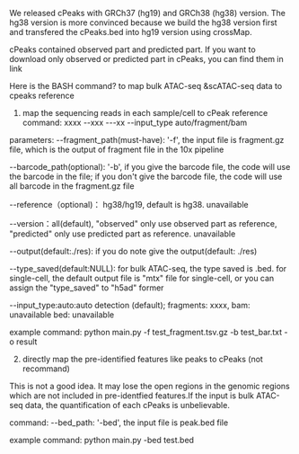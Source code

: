 We released cPeaks with GRCh37 (hg19) and GRCh38 (hg38) version. The hg38 version is more convinced because we build the hg38 version first and transfered the cPeaks.bed into hg19 version using crossMap.

cPeaks contained observed part and predicted part. If you want to download only observed or predicted part in cPeaks, you can find them in link

Here is the BASH command? to map bulk ATAC-seq &scATAC-seq data to cpeaks reference

1. map the sequencing reads in each sample/cell to cPeak reference
command: xxxx --xxx ---xx --input_type auto/fragment/bam

parameters:
--fragment_path(must-have): '-f', the input file is fragment.gz file, which is the output of fragment file in the 10x pipeline

--barcode_path(optional): '-b', if you give the barcode file, the code will use the barcode in the file; if you don't give the barcode file, the code will use all barcode in the fragment.gz file

--reference（optional)： hg38/hg19, default is hg38. unavailable

--version：all(default), "observed" only use observed part as reference, "predicted" only use predicted part as reference. unavailable

--output(default:./res): if you do note give the output(default: ./res)

--type_saved(default:NULL): for bulk ATAC-seq, the type saved is .bed. for single-cell, the default output file is "mtx" file for single-cell, or you can assign the "type_saved" to "h5ad" former

--input_type:auto:auto detection (default); fragments: xxxx, bam: unavailable bed: unavailable

example command: python main.py -f test_fragment.tsv.gz -b test_bar.txt -o result


2. directly map the pre-identified features like peaks to cPeaks (not recommand)

This is not a good idea. It may lose the open regions in the genomic regions which are not included in pre-identfied features.If the input is bulk ATAC-seq data, the quantification of each cPeaks is unbelievable.

command: 
--bed_path: '-bed', the input file is peak.bed file

example command: python main.py -bed test.bed







